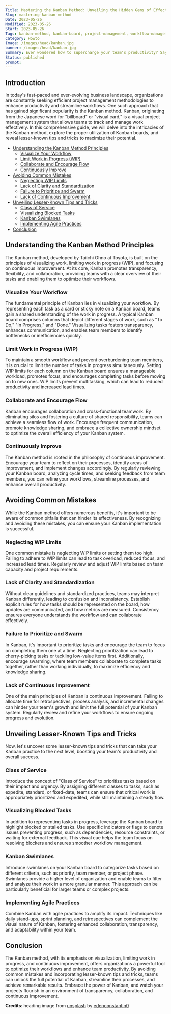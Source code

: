 ```yaml
---
Title: Mastering the Kanban Method: Unveiling the Hidden Gems of Effective Kanban Board Usage
Slug: mastering-kanban-method
Date: 2023-05-26
Modified: 2023-05-26
Start: 2023-05-26
Tags: kanban-method, kanban-board, project-management, workflow-management, productivity, visual-management, work-in-progress, collaboration, continuous-improvement, task-management, agile-methodology, prioritization, team-efficiency, transparency, WIP-limits, cross-functional-teamwork, cycle-times, retrospectives, swarming, class-of-service, blocked-tasks, swimlanes, agile-practices
Category: Howto
Image: /images/head/kanban.jpg
banner: /images/head/kanban.jpg
Summary: Ever wondered how to supercharge your team's productivity? Say hello to Kanban, the dynamic method that brings clarity and efficiency to your projects.
Status: published
prompt:
---
```



## Introduction
In today's fast-paced and ever-evolving business landscape, organizations are constantly seeking efficient project management methodologies to enhance productivity and streamline workflows. One such approach that has gained significant popularity is the Kanban method. Kanban, originating from the Japanese word for "billboard" or "visual card," is a visual project management system that allows teams to track and manage work effectively. In this comprehensive guide, we will delve into the intricacies of the Kanban method, explore the proper utilization of Kanban boards, and reveal lesser-known tips and tricks to maximize their potential.

<!-- MarkdownTOC levels="2,3" autolink="true" autoanchor="true" -->

- [Understanding the Kanban Method Principles](#understanding-the-kanban-method-principles)
	- [Visualize Your Workflow](#visualize-your-workflow)
	- [Limit Work in Progress \(WIP\)](#limit-work-in-progress-wip)
	- [Collaborate and Encourage Flow](#collaborate-and-encourage-flow)
	- [Continuously Improve](#continuously-improve)
- [Avoiding Common Mistakes](#avoiding-common-mistakes)
	- [Neglecting WIP Limits](#neglecting-wip-limits)
	- [Lack of Clarity and Standardization](#lack-of-clarity-and-standardization)
	- [Failure to Prioritize and Swarm](#failure-to-prioritize-and-swarm)
	- [Lack of Continuous Improvement](#lack-of-continuous-improvement)
- [Unveiling Lesser-Known Tips and Tricks](#unveiling-lesser-known-tips-and-tricks)
	- [Class of Service](#class-of-service)
	- [Visualizing Blocked Tasks](#visualizing-blocked-tasks)
	- [Kanban Swimlanes](#kanban-swimlanes)
	- [Implementing Agile Practices](#implementing-agile-practices)
- [Conclusion](#conclusion)

<!-- /MarkdownTOC -->

<a id="understanding-the-kanban-method-principles"></a>
## Understanding the Kanban Method Principles
The Kanban method, developed by Taiichi Ohno at Toyota, is built on the principles of visualizing work, limiting work in progress (WIP), and focusing on continuous improvement. At its core, Kanban promotes transparency, flexibility, and collaboration, providing teams with a clear overview of their tasks and enabling them to optimize their workflows.

<a id="visualize-your-workflow"></a>
### Visualize Your Workflow
The fundamental principle of Kanban lies in visualizing your workflow. By representing each task as a card or sticky note on a Kanban board, teams gain a shared understanding of the work in progress. A typical Kanban board comprises columns that depict different stages of work, such as "To Do," "In Progress," and "Done." Visualizing tasks fosters transparency, enhances communication, and enables team members to identify bottlenecks or inefficiencies quickly.
    
<a id="limit-work-in-progress-wip"></a>
### Limit Work in Progress (WIP)
To maintain a smooth workflow and prevent overburdening team members, it is crucial to limit the number of tasks in progress simultaneously. Setting WIP limits for each column on the Kanban board ensures a manageable workload, promotes focus, and encourages completing tasks before moving on to new ones. WIP limits prevent multitasking, which can lead to reduced productivity and increased lead times.
    
<a id="collaborate-and-encourage-flow"></a>
### Collaborate and Encourage Flow
Kanban encourages collaboration and cross-functional teamwork. By eliminating silos and fostering a culture of shared responsibility, teams can achieve a seamless flow of work. Encourage frequent communication, promote knowledge sharing, and embrace a collective ownership mindset to optimize the overall efficiency of your Kanban system.
    
<a id="continuously-improve"></a>
### Continuously Improve
The Kanban method is rooted in the philosophy of continuous improvement. Encourage your team to reflect on their processes, identify areas of improvement, and implement changes accordingly. By regularly reviewing your Kanban board, analyzing cycle times, and seeking feedback from team members, you can refine your workflows, streamline processes, and enhance overall productivity.
    

<a id="avoiding-common-mistakes"></a>
## Avoiding Common Mistakes
While the Kanban method offers numerous benefits, it's important to be aware of common pitfalls that can hinder its effectiveness. By recognizing and avoiding these mistakes, you can ensure your Kanban implementation is successful.

<a id="neglecting-wip-limits"></a>
### Neglecting WIP Limits
One common mistake is neglecting WIP limits or setting them too high. Failing to adhere to WIP limits can lead to task overload, reduced focus, and increased lead times. Regularly review and adjust WIP limits based on team capacity and project requirements.
    
<a id="lack-of-clarity-and-standardization"></a>
### Lack of Clarity and Standardization
Without clear guidelines and standardized practices, teams may interpret Kanban differently, leading to confusion and inconsistency. Establish explicit rules for how tasks should be represented on the board, how updates are communicated, and how metrics are measured. Consistency ensures everyone understands the workflow and can collaborate effectively.
    
<a id="failure-to-prioritize-and-swarm"></a>
### Failure to Prioritize and Swarm
In Kanban, it's important to prioritize tasks and encourage the team to focus on completing them one at a time. Neglecting prioritization can lead to cherry-picking tasks or tackling low-value items first. Additionally, encourage swarming, where team members collaborate to complete tasks together, rather than working individually, to maximize efficiency and knowledge sharing.
    
<a id="lack-of-continuous-improvement"></a>
### Lack of Continuous Improvement
One of the main principles of Kanban is continuous improvement. Failing to allocate time for retrospectives, process analysis, and incremental changes can hinder your team's growth and limit the full potential of your Kanban system. Regularly review and refine your workflows to ensure ongoing progress and evolution.


<a id="unveiling-lesser-known-tips-and-tricks"></a>
## Unveiling Lesser-Known Tips and Tricks
Now, let's uncover some lesser-known tips and tricks that can take your Kanban practice to the next level, boosting your team's productivity and overall success.

<a id="class-of-service"></a>
### Class of Service
Introduce the concept of "Class of Service" to prioritize tasks based on their impact and urgency. By assigning different classes to tasks, such as expedite, standard, or fixed-date, teams can ensure that critical work is appropriately prioritized and expedited, while still maintaining a steady flow.
    
<a id="visualizing-blocked-tasks"></a>
### Visualizing Blocked Tasks
In addition to representing tasks in progress, leverage the Kanban board to highlight blocked or stalled tasks. Use specific indicators or flags to denote issues preventing progress, such as dependencies, resource constraints, or waiting for external feedback. This visual cue helps the team focus on resolving blockers and ensures smoother workflow management.
    
<a id="kanban-swimlanes"></a>
### Kanban Swimlanes
Introduce swimlanes on your Kanban board to categorize tasks based on different criteria, such as priority, team member, or project phase. Swimlanes provide a higher level of organization and enable teams to filter and analyze their work in a more granular manner. This approach can be particularly beneficial for larger teams or complex projects.
    
<a id="implementing-agile-practices"></a>
### Implementing Agile Practices
Combine Kanban with agile practices to amplify its impact. Techniques like daily stand-ups, sprint planning, and retrospectives can complement the visual nature of Kanban, fostering enhanced collaboration, transparency, and adaptability within your team.
    

<a id="conclusion"></a>
## Conclusion
The Kanban method, with its emphasis on visualization, limiting work in progress, and continuous improvement, offers organizations a powerful tool to optimize their workflows and enhance team productivity. By avoiding common mistakes and incorporating lesser-known tips and tricks, teams can unlock the full potential of Kanban, streamline their processes, and achieve remarkable results. Embrace the power of Kanban, and watch your projects flourish in an environment of transparency, collaboration, and continuous improvement.

**Credits**: heading image from [unsplash](https://unsplash.com/photos/OXmym9cuaEY) by [edenconstantin0](https://unsplash.com/@edenconstantin0)